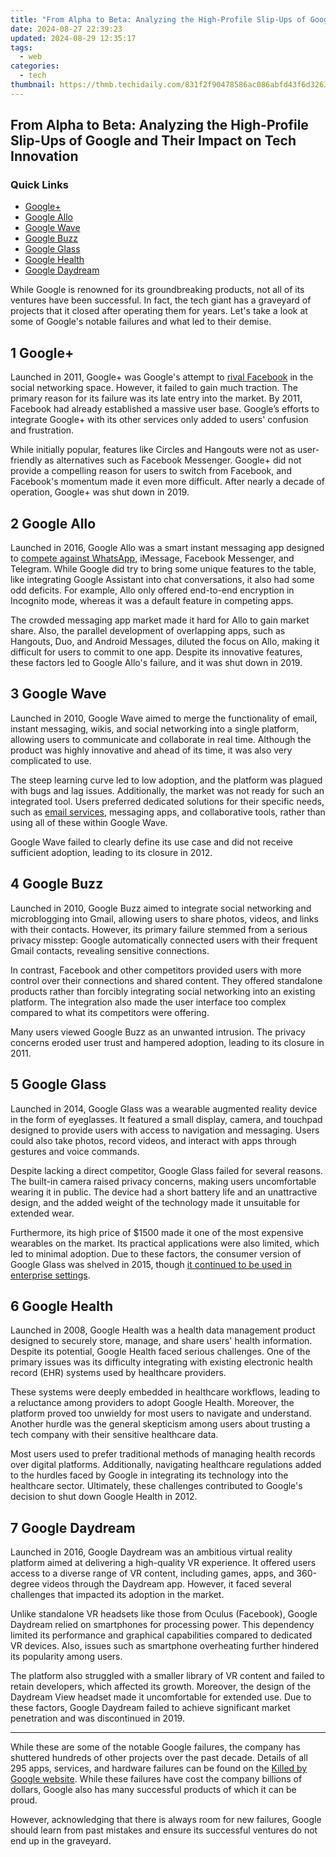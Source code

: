 ```yaml
---
title: "From Alpha to Beta: Analyzing the High-Profile Slip-Ups of Google and Their Impact on Tech Innovation"
date: 2024-08-27 22:39:23
updated: 2024-08-29 12:35:17
tags:
  - web
categories:
  - tech
thumbnail: https://thmb.techidaily.com/831f2f90478586ac086abfd43f6d32639656f49a2d8163ca6c49196e0614246e.jpg
---
```


## From Alpha to Beta: Analyzing the High-Profile Slip-Ups of Google and Their Impact on Tech Innovation

### Quick Links

* [Google+](https://ios-unlock.techidaily.com/forgot-iphone-passcode-again-unlock-iphone-12-pro-without-passcode-now-by-drfone-ios/)
* [Google Allo](https://iphone-transfer.techidaily.com/5-tutorials-on-how-to-transfer-photos-from-apple-iphone-6-to-new-iphone-drfone-by-drfone-transfer-from-ios/)
* [Google Wave](https://win-amazing.techidaily.com/connect-ios-devices-seamlessly-installing-iphone-drivers-on-windows-10-platforms/)
* [Google Buzz](https://tiktok-clips.techidaily.com/epicurean-epics-the-hottest-food-trends-on-tiktok-for-2024/)
* [Google Glass](https://facebook-video-content.techidaily.com/new-in-2024-social-networking-site-policies-what-about-posting-videos/)
* [Google Health](https://youtube-sure.techidaily.com/ed-from-individual-songs-to-a-cohesive-collection-building-your-youtube-playlist/)
* [Google Daydream](https://fix-guide.techidaily.com/infinix-smart-8-pro-camera-not-working-unexpected-error-fix-it-now-drfone-by-drfone-fix-android-problems-fix-android-problems/)

 While Google is renowned for its groundbreaking products, not all of its ventures have been successful. In fact, the tech giant has a graveyard of projects that it closed after operating them for years. Let's take a look at some of Google's notable failures and what led to their demise.

## 1  Google+ 

 Launched in 2011, Google+ was Google's attempt to [rival Facebook](https://extra-guidance.techidaily.com/in-2024-master-the-art-of-mobile-movie-watching-with-top-10-ios-apps/) in the social networking space. However, it failed to gain much traction. The primary reason for its failure was its late entry into the market. By 2011, Facebook had already established a massive user base. Google’s efforts to integrate Google+ with its other services only added to users' confusion and frustration.

 While initially popular, features like Circles and Hangouts were not as user-friendly as alternatives such as Facebook Messenger. Google+ did not provide a compelling reason for users to switch from Facebook, and Facebook's momentum made it even more difficult. After nearly a decade of operation, Google+ was shut down in 2019.

## 2  Google Allo 

 Launched in 2016, Google Allo was a smart instant messaging app designed to [compete against WhatsApp](https://fox-cloud.techidaily.com/new-2024-approved-navigating-the-art-of-online-photo-trimming/), iMessage, Facebook Messenger, and Telegram. While Google did try to bring some unique features to the table, like integrating Google Assistant into chat conversations, it also had some odd deficits. For example, Allo only offered end-to-end encryption in Incognito mode, whereas it was a default feature in competing apps.

 The crowded messaging app market made it hard for Allo to gain market share. Also, the parallel development of overlapping apps, such as Hangouts, Duo, and Android Messages, diluted the focus on Allo, making it difficult for users to commit to one app. Despite its innovative features, these factors led to Google Allo's failure, and it was shut down in 2019.

## 3  Google Wave 

 Launched in 2010, Google Wave aimed to merge the functionality of email, instant messaging, wikis, and social networking into a single platform, allowing users to communicate and collaborate in real time. Although the product was highly innovative and ahead of its time, it was also very complicated to use.

 The steep learning curve led to low adoption, and the platform was plagued with bugs and lag issues. Additionally, the market was not ready for such an integrated tool. Users preferred dedicated solutions for their specific needs, such as [email services](https://location-social.techidaily.com/4-most-known-ways-to-find-someone-on-tinder-for-nokia-g310-by-name-drfone-by-drfone-virtual-android/), messaging apps, and collaborative tools, rather than using all of these within Google Wave.

 Google Wave failed to clearly define its use case and did not receive sufficient adoption, leading to its closure in 2012.

## 4  Google Buzz 

 Launched in 2010, Google Buzz aimed to integrate social networking and microblogging into Gmail, allowing users to share photos, videos, and links with their contacts. However, its primary failure stemmed from a serious privacy misstep: Google automatically connected users with their frequent Gmail contacts, revealing sensitive connections.

 In contrast, Facebook and other competitors provided users with more control over their connections and shared content. They offered standalone products rather than forcibly integrating social networking into an existing platform. The integration also made the user interface too complex compared to what its competitors were offering.

 Many users viewed Google Buzz as an unwanted intrusion. The privacy concerns eroded user trust and hampered adoption, leading to its closure in 2011.

## 5  Google Glass 

 Launched in 2014, Google Glass was a wearable augmented reality device in the form of eyeglasses. It featured a small display, camera, and touchpad designed to provide users with access to navigation and messaging. Users could also take photos, record videos, and interact with apps through gestures and voice commands.

 Despite lacking a direct competitor, Google Glass failed for several reasons. The built-in camera raised privacy concerns, making users uncomfortable wearing it in public. The device had a short battery life and an unattractive design, and the added weight of the technology made it unsuitable for extended wear.

 Furthermore, its high price of $1500 made it one of the most expensive wearables on the market. Its practical applications were also limited, which led to minimal adoption. Due to these factors, the consumer version of Google Glass was shelved in 2015, though [it continued to be used in enterprise settings](https://extra-guidance.techidaily.com/new-smart-tips-for-gif-lovers-iphone-edition/).

## 6  Google Health 

 Launched in 2008, Google Health was a health data management product designed to securely store, manage, and share users' health information. Despite its potential, Google Health faced serious challenges. One of the primary issues was its difficulty integrating with existing electronic health record (EHR) systems used by healthcare providers.

 These systems were deeply embedded in healthcare workflows, leading to a reluctance among providers to adopt Google Health. Moreover, the platform proved too unwieldy for most users to navigate and understand. Another hurdle was the general skepticism among users about trusting a tech company with their sensitive healthcare data.

 Most users used to prefer traditional methods of managing health records over digital platforms. Additionally, navigating healthcare regulations added to the hurdles faced by Google in integrating its technology into the healthcare sector. Ultimately, these challenges contributed to Google's decision to shut down Google Health in 2012.

## 7  Google Daydream 

 Launched in 2016, Google Daydream was an ambitious virtual reality platform aimed at delivering a high-quality VR experience. It offered users access to a diverse range of VR content, including games, apps, and 360-degree videos through the Daydream app. However, it faced several challenges that impacted its adoption in the market.

 Unlike standalone VR headsets like those from Oculus (Facebook), Google Daydream relied on smartphones for processing power. This dependency limited its performance and graphical capabilities compared to dedicated VR devices. Also, issues such as smartphone overheating further hindered its popularity among users.

 The platform also struggled with a smaller library of VR content and failed to retain developers, which affected its growth. Moreover, the design of the Daydream View headset made it uncomfortable for extended use. Due to these factors, Google Daydream failed to achieve significant market penetration and was discontinued in 2019.

---

 While these are some of the notable Google failures, the company has shuttered hundreds of other projects over the past decade. Details of all 295 apps, services, and hardware failures can be found on the [Killed by Google website](https://killedbygoogle.com/). While these failures have cost the company billions of dollars, Google also has many successful products of which it can be proud.

 However, acknowledging that there is always room for new failures, Google should learn from past mistakes and ensure its successful ventures do not end up in the graveyard.

<ins class="adsbygoogle"
     style="display:block"
     data-ad-format="autorelaxed"
     data-ad-client="ca-pub-7571918770474297"
     data-ad-slot="1223367746"></ins>



<ins class="adsbygoogle"
     style="display:block"
     data-ad-client="ca-pub-7571918770474297"
     data-ad-slot="8358498916"
     data-ad-format="auto"
     data-full-width-responsive="true"></ins>
